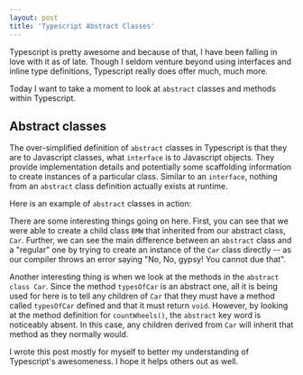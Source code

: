 ```yaml
---
layout: post
title: 'Typescript Abstract Classes'
---
```


Typescript is pretty awesome and because of that, I have been falling in love with it as of late. Though I seldom venture beyond using interfaces and inline type definitions, Typescript really does offer much, much more.

Today I want to take a moment to look at `abstract` classes and methods within Typescript.

## Abstract classes

The over-simplified definition of `abstract` classes in Typescript is that they are to Javascript classes, what `interface` is to Javascript objects. They provide implementation details and potentially some scaffolding information to create instances of a particular class. Similar to an `interface`, nothing from an `abstract` class definition actually exists at runtime.  

Here is an example of `abstract` classes in action:
<script src="https://gist.github.com/chief10/a78d955d8f8b324975702035c26e5bb4.js"></script>

There are some interesting things going on here. First, you can see that we were able to create a child class `BMW` that inherited from our abstract class, `Car`. Further, we can see the main difference between an `abstract` class and a "regular" one by trying to create an instance of the `Car` class directly -- as our compiler throws an error saying "No, No, gypsy! You cannot due that".

Another interesting thing is when we look at the methods in the `abstract class Car`. Since the method `typesOfCar` is an abstract one, all it is being used for here is to tell any children of `Car` that they must have a method called `typesOfCar` defined and that it must return `void`. However, by looking at the method definition for `countWheels()`, the `abstract` key word is noticeably absent. In this case, any children derived from `Car` will inherit that method as they normally would.

I wrote this post mostly for myself to better my understanding of Typescript's awesomeness. I hope it helps others out as well. 

